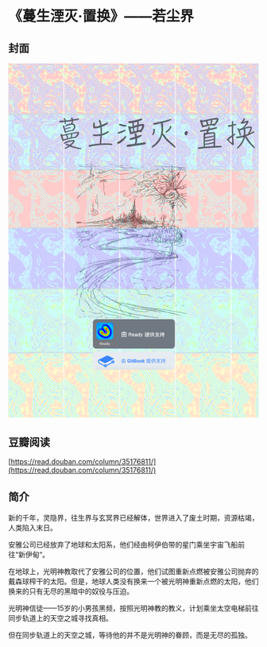 # 《蔓生湮灭·置换》——若尘界

## 封面



![](../.gitbook/assets/4.png)

## 豆瓣阅读

[https://read.douban.com/column/35176811/](https://read.douban.com/column/35176811/)

## 简介

新的千年，灵隐界，往生界与玄冥界已经解体，世界进入了废土时期，资源枯竭，人类陷入末日。  
  
安雅公司已经放弃了地球和太阳系，他们经由柯伊伯带的星门乘坐宇宙飞船前往“新伊甸“。

在地球上，光明神教取代了安雅公司的位置，他们试图重新点燃被安雅公司抛弃的戴森球榨干的太阳。但是，地球人类没有换来一个被光明神重新点燃的太阳，他们换来的只有无尽的黑暗中的奴役与压迫。

光明神信徒——15岁的小男孩黑频，按照光明神教的教义，计划乘坐太空电梯前往同步轨道上的天空之城寻找真相。

但在同步轨道上的天空之城，等待他的并不是光明神的眷顾，而是无尽的孤独。



